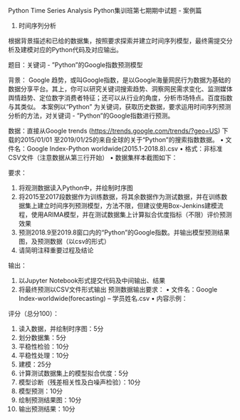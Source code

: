 Python Time Series Analysis
Python集训班第七期期中试题 - 案例篇

1.	时间序列分析

根据背景描述和已给的数据集，按照要求探索并建立时间序列模型，最终需提交分析及建模对应的Python代码及对应输出。

题目：关键词 - ”Python”的Google指数预测模型

背景：
Google 趋势，或叫Google指数，是以Google海量网民行为数据为基础的数据分享平台。其上，你可以研究关键词搜索趋势、洞察网民需求变化、监测媒体舆情趋势、定位数字消费者特征；还可以从行业的角度，分析市场特点。百度指数与其类似。
本案例以“Python” 为关键词，获取历史数据，要求运用时间序列预测分析的方法，对关键词 - ”Python”的Google指数进行预测。
 
数据：直接从Google trends (https://trends.google.com/trends/?geo=US) 下载的2015/01/01 至2019/01/25的来自全球的关于“Python”的搜索指数数据。
•	文件名：Google Index-Python worldwide(2015.1-2018.8).csv
•	格式：非标准CSV文件（注意数据从第三行开始）
•	数据集样本截图如下：


要求：
1.	将观测数据读入Python中，并绘制时序图
2.	将2015至2017段数据作为训练数据，将其余数据作为测试数据，并在训练数据集上建立时间序列预测模型，方法不限，但建议使用Box-Jenkins建模流程，使用ARIMA模型，并在测试数据集上计算拟合优度指标（不限）评价预测效果
3.	预测2018.9至2019.8窗口内的“Python”的Google指数。并输出模型预测结果图，及预测数据（以csv的形式）
4.	请简明注释重要过程及结论

输出：
1.	以Jupyter Notebook形式提交代码及中间输出、结果
2.	将最终预测以CSV文件形式输出
预测数据输出要求：
•	文件名：Google Index-worldwide(forecasting) – 学员姓名.csv
•	内容示例：

评分（总分100）：
1.	读入数据，并绘制时序图：5分
2.	划分数据集：5分
3.	平稳性检验：10分
4.	平稳性处理：10分
5.	建模：25分
6.	计算测试数据集上的模型拟合优度：5分
7.	模型诊断（残差相关性及白噪声检验）：10分
8.	模型预测：10分
9.	绘制预测结果图：10分
10.	输出预测结果：10分

